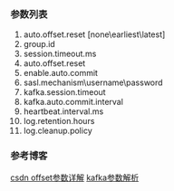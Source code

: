 ### 参数列表

1. auto.offset.reset [none\earliest\latest]
2. group.id
3. session.timeout.ms
4. auto.offset.reset
5. enable.auto.commit
6. sasl.mechanism\username\password
7. kafka.session.timeout
8. kafka.auto.commit.interval
9. heartbeat.interval.ms
10. log.retention.hours
11. log.cleanup.policy


### 参考博客

[csdn offset参数详解](https://blog.csdn.net/qq_44170834/article/details/108670595)
[kafka参数解析](https://www.cnblogs.com/luckyna/p/12066431.html)